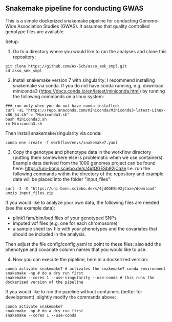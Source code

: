 ## Snakemake pipeline for conducting GWAS

This is a simple dockerized snakemake pipeline for conducting Genome-Wide Association Studies (GWAS). It assumes that quality controlled genotype files are available.

Setup:
1. Go to a directory where you would like to run the analyses and clone this repository:
```
git clone https://github.com/Ax-Sch/asso_smk_smpl.git
cd asso_smk_smpl
```

2. Install snakemake version 7 with singularity:
I recommend installing snakemake via conda. If you do not have conda running, e.g. download miniconda3 (https://docs.conda.io/en/latest/miniconda.html) by running the following commands on a linux system:
```
### run only when you do not have conda installed:
curl -sL "https://repo.anaconda.com/miniconda/Miniconda3-latest-Linux-x86_64.sh" > "Miniconda3.sh"
bash Miniconda3.sh
rm Miniconda3.sh
```
Then install snakemake/singularity via conda:
```
conda env create -f workflow/envs/snakemake7.yaml
```

3. Copy the genotype and phenotype data in the workflow directory (putting them somewhere else is problematic when we use containers).
Example data derived from the 1000 genomes project can be found here: https://uni-bonn.sciebo.de/s/4jdQGESb92jCaze
I.e. run the following commands within the directory of the repository and example data will be placed into the folder "input_files":
```
curl -J -O "https://uni-bonn.sciebo.de/s/4jdQGESb92jCaze/download"
unzip input_files.zip
```
If you would like to analyze your own data, the following files are needed (see the example data):
- plink1 fam/bim/bed files of your genotyped SNPs.
- imputed vcf files (e.g. one for each chromosome)
- a sample sheet tsv file with your phenotypes and the covariates that should be included in the analysis.

Then adjust the file config/config.yaml to point to these files; also add the phenotype and covariate column names that you would like to use. 

4. Now you can execute the pipeline, here in a dockerized version:
```
conda activate snakemake7 # activates the snakemake7 conda environment
snakemake -np # do a dry run first
snakemake --cores 1 --use-singularity --use-conda # this runs the dockerized version of the pipeline
```

If you would like to run the pipeline without containers (better for development), slightly modify the commands above:
```
conda activate snakemake7
snakemake -np # do a dry run first
snakemake --cores 1 --use-conda
```


